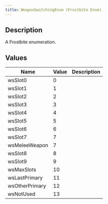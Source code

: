 ```yaml
---
title: WeaponSwitchingEnum (Frostbite Enum)
---
```

## Description

A Frostbite enumeration.

## Values

| Name           | Value | Description |
| -------------- | ----- | ----------- |
| wsSlot0        | 0     |             |
| wsSlot1        | 1     |             |
| wsSlot2        | 2     |             |
| wsSlot3        | 3     |             |
| wsSlot4        | 4     |             |
| wsSlot5        | 5     |             |
| wsSlot6        | 6     |             |
| wsSlot7        | 7     |             |
| wsMeleeWeapon  | 7     |             |
| wsSlot8        | 8     |             |
| wsSlot9        | 9     |             |
| wsMaxSlots     | 10    |             |
| wsLastPrimary  | 11    |             |
| wsOtherPrimary | 12    |             |
| wsNotUsed      | 13    |             |

